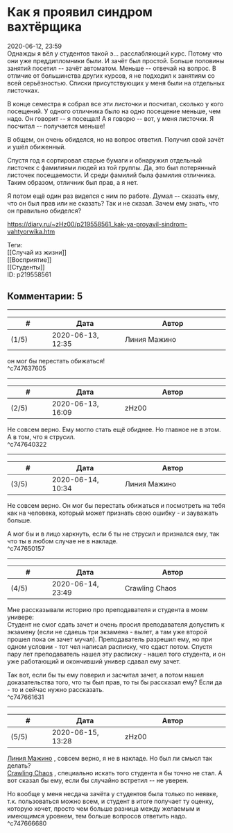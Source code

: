 Как я проявил синдром вахтёрщика
================================

  
2020-06-12, 23:59  
 Однажды я вёл у студентов такой э... расслабляющий курс. Потому что они уже преддипломники были. И зачёт был простой. Больше половины занятий посетил -- зачёт автоматом. Меньше -- отвечай на вопрос. В отличие от большинства других курсов, я не подходил к занятиям со всей серьёзностью. Списки присутствующих у меня были на отдельных листочках.   
   
 В конце семестра я собрал все эти листочки и посчитал, сколько у кого посещений. У одного отличника было на одно посещение меньше, чем надо. Он говорит -- я посещал! А я говорю -- вот, у меня листочки. Я посчитал -- получается меньше!   
   
 В общем, он очень обиделся, но на вопрос ответил. Получил свой зачёт и ушёл обиженный.   
   
 Спустя год я сортировал старые бумаги и обнаружил отдельный листочек с фамилиями людей из той группы. Да, это был потерянный листочек посещаемости. И среди фамилий была фамилия отличника. Таким образом, отличник был прав, а я нет.   
   
 Я потом ещё один раз виделся с ним по работе. Думал -- сказать ему, что он был прав или не сказать? Так и не сказал. Зачем ему знать, что он правильно обиделся?   
  
<https://diary.ru/~zHz00/p219558561_kak-ya-proyavil-sindrom-vahtyorwika.htm>  
  
Теги:  
[[Случай из жизни]]  
[[Восприятие]]  
[[Студенты]]  
ID: p219558561  


Комментарии: 5
--------------

  


---



|         #         |              Дата              |                     Автор                     |           ID           |
| --- | --- | --- | --- |
| (1/5) | 2020-06-13, 12:35 | Линия Мажино | c747637605 |

  
 он мог бы перестать обижаться!   
 ^c747637605

---



|         #         |              Дата              |                     Автор                     |           ID           |
| --- | --- | --- | --- |
| (2/5) | 2020-06-13, 16:09 | zHz00 | c747640322 |

  
 Не совсем верно. Ему могло стать ещё обиднее. Но главное не в этом. А в том, что я струсил.   
 ^c747640322

---



|         #         |              Дата              |                     Автор                     |           ID           |
| --- | --- | --- | --- |
| (3/5) | 2020-06-14, 10:34 | Линия Мажино | c747650157 |

  
 Не совсем верно. Он мог бы перестать обижаться и посмотреть на тебя как на человека, который может признать свою ошибку - и зауважать больше.   
   
 А мог бы и в лицо харкнуть, если б ты не струсил и признался ему, так что ты в любом случае не в накладе.   
 ^c747650157

---



|         #         |              Дата              |                     Автор                     |           ID           |
| --- | --- | --- | --- |
| (4/5) | 2020-06-14, 23:49 | Crawling Chaos | c747661631 |

  
 Мне рассказывали историю про преподавателя и студента в моем универе:   
 Студент не смог сдать зачет и очень просил преподавателя допустить к экзамену (если не сдаешь три экзамена - вылет, а там уже второй прошел пока он зачет мучал). Преподаватель разрешил ему, но при одном условии - тот чел написал расписку, что сдаст потом. Спустя пару лет преподаватель нашел эту расписку - нашел того студента, и он уже работающий и окончивший универ сдавал ему зачет.   
   
 Так вот, если бы ты ему поверил и засчитал зачет, а потом нашел доказательства того, что ты был прав, то ты бы рассказал ему? Если да - то и сейчас нужно рассказать.   
 ^c747661631

---



|         #         |              Дата              |                     Автор                     |           ID           |
| --- | --- | --- | --- |
| (5/5) | 2020-06-15, 13:28 | zHz00 | c747666680 |

  
  [Линия Мажино](http://mortan.diary.ru "воин в поле")  , совсем верно, я не в накладе. Но был ли смысл так делать?   
  [Crawling Chaos](http://degozaru.diary.ru "Фундаментальная ошибка атрибуции")  , специально искать того студента я бы точно не стал. А вот сказал бы ему, если бы случайно встретил -- не уверен.   
   
 Но вообще у меня несдача зачёта у студентов была только по неявке, т.к. пользоваться можно всем, и студент в итоге получает ту оценку, которую хочет, просто чем больше разница между желаемым и имеющимся уровнем, тем больше вопросов ответить надо.   
 ^c747666680